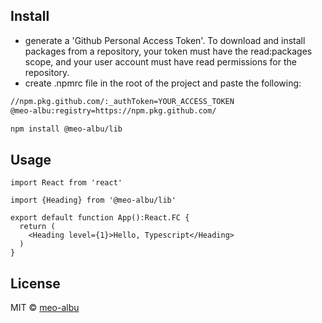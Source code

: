## Install

- generate a 'Github Personal Access Token'. To download and install packages from a repository, your token must have the read:packages scope, and your user account must have read permissions for the repository.
- create .npmrc file in the root of the project and paste the following:

```bash
//npm.pkg.github.com/:_authToken=YOUR_ACCESS_TOKEN
@meo-albu:registry=https://npm.pkg.github.com/
```

```bash
npm install @meo-albu/lib
```

## Usage

```tsx
import React from 'react'

import {Heading} from '@meo-albu/lib'

export default function App():React.FC {
  return (
    <Heading level={1}>Hello, Typescript</Heading>
  )
}
```

## License

MIT © [meo-albu](https://github.com/meo-albu)
